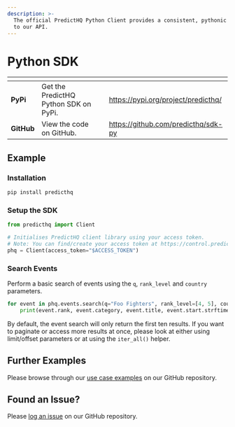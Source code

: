 ```yaml
---
description: >-
  The official PredictHQ Python Client provides a consistent, pythonic interface
  to our API.
---
```


# Python SDK

<table data-view="cards"><thead><tr><th></th><th data-hidden></th><th data-hidden></th><th data-hidden data-card-target data-type="content-ref"></th></tr></thead><tbody><tr><td><strong>PyPi</strong></td><td>Get the PredictHQ Python SDK on PyPi.</td><td></td><td><a href="https://pypi.org/project/predicthq/">https://pypi.org/project/predicthq/</a></td></tr><tr><td><strong>GitHub</strong></td><td>View the code on GitHub.</td><td></td><td><a href="https://github.com/predicthq/sdk-py">https://github.com/predicthq/sdk-py</a></td></tr></tbody></table>

## Example

### Installation

```bash
pip install predicthq
```

### Setup the SDK

```python
from predicthq import Client

# Initialises PredictHQ client library using your access token.
# Note: You can find/create your access token at https://control.predicthq.com/clients
phq = Client(access_token="$ACCESS_TOKEN")
```

### Search Events

Perform a basic search of events using the `q`, `rank_level` and `country` parameters.

```python
for event in phq.events.search(q="Foo Fighters", rank_level=[4, 5], country='US'):
    print(event.rank, event.category, event.title, event.start.strftime('%Y-%m-%d'))
```

By default, the event search will only return the first ten results. If you want to paginate or access more results at once, please look at either using limit/offset parameters or at using the `iter_all()` helper.

## Further Examples

Please browse through our [use case examples](https://github.com/predicthq/sdk-py/tree/master/usecases) on our GitHub repository.

## Found an Issue?

Please [log an issue](https://github.com/predicthq/sdk-py/issues/new) on our GitHub repository.
